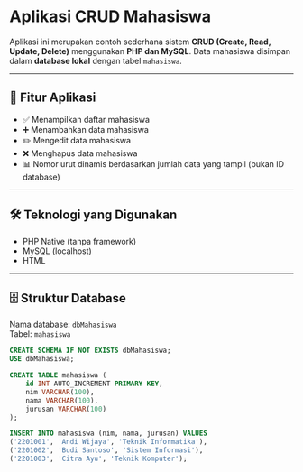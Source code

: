 ﻿# Aplikasi CRUD Mahasiswa

Aplikasi ini merupakan contoh sederhana sistem **CRUD (Create, Read, Update, Delete)** menggunakan **PHP dan MySQL**. Data mahasiswa disimpan dalam **database lokal** dengan tabel `mahasiswa`.

---

## 🧩 Fitur Aplikasi

- ✅ Menampilkan daftar mahasiswa
- ➕ Menambahkan data mahasiswa
- ✏️ Mengedit data mahasiswa
- ❌ Menghapus data mahasiswa
- 📊 Nomor urut dinamis berdasarkan jumlah data yang tampil (bukan ID database)

---

## 🛠️ Teknologi yang Digunakan

- PHP Native (tanpa framework)
- MySQL (localhost)
- HTML

---

## 🗄️ Struktur Database

Nama database: `dbMahasiswa`  
Tabel: `mahasiswa`

```sql
CREATE SCHEMA IF NOT EXISTS dbMahasiswa;
USE dbMahasiswa;

CREATE TABLE mahasiswa (
    id INT AUTO_INCREMENT PRIMARY KEY,
    nim VARCHAR(100),
    nama VARCHAR(100),
    jurusan VARCHAR(100)
);

INSERT INTO mahasiswa (nim, nama, jurusan) VALUES
('2201001', 'Andi Wijaya', 'Teknik Informatika'),
('2201002', 'Budi Santoso', 'Sistem Informasi'),
('2201003', 'Citra Ayu', 'Teknik Komputer');
